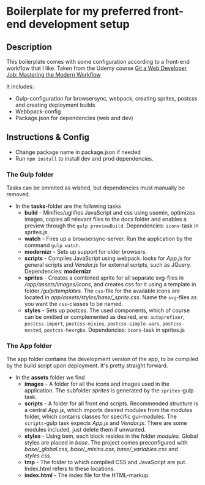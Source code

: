# Boilerplate for my preferred front-end development setup

## Description
This boilerplate comes with some configuration according to a front-end workflow that I like.
Taken from the Udemy course [Git a Web Developer Job: Mastering the Modern Workflow](https://www.udemy.com/git-a-web-developer-job-mastering-the-modern-workflow/learn/v4/overview)

It includes:
- Gulp-configuration for browsersync, webpack, creating sprites, postcss and creating deployment builds
- Webbpack-config
- Package.json for dependencies (web and dev)

## Instructions & Config
- Change package name in package.json if needed
- Run `npm install` to install dev and prod dependencies.

### The Gulp folder
Tasks can be ommited as wished, but dependencies must manually be removed.
- In the **tasks**-folder are the following tasks
	- **build** - Minifies/uglifies JavaScript and css using usemin, optimizes images, copies all relevant files to the docs folder and enables a preview through the `gulp previewBuild`. Dependencies: `icons`-task in sprites.js.
	- **watch** - Fires up a browsersync-server. Run the application by the command `gulp watch`.
	- **modernizr** - Sets up support for older browsers.
	- **scripts** - Compiles JavaScript using webpack. looks for *App.js* for general scripts and *Vendor.js* for external scripts, such as JQuery. Dependencies: **modernizr**
	- **sprites** - Creates a combined sprite for all separate svg-files in */app/assets/images/icons*, and creates css for it using a template in folder */gulp/templates*. The `css`-file for the available icons are located in *app/assets/styles/base/_sprite.css*. Name the `svg`-files as you want the `css`-classes to be named.
	- **styles** - Sets up postcss. The used components, which of course can be omitted or complemented as desired, are: `autoprefixer`, `postcss-import`, `postcss-mixins`, `postcss-simple-vars`, `postcss-nested`, `postcss-hexrgba`. Dependencies: `icons`-task in sprites.js


### The App folder
The app folder contains the development version of the app, to be compiled by the build script upon deployment.
It's pretty straight forward.
- In the **assets** folder we find
	- **images** - A folder for all the icons and images used in the application. The subfolder *sprites* is generated by the `sprites`-gulp task.
	- **scripts** -  A folder for all front end scripts. Recommended structure is a central *App.js*, which imports desired modules from the modules folder, which contains classes for specific gui-modules. The `scripts`-gulp task expects *App.js* and *Vendor.js*. There are some modules included, just delete them if unwanted.
	- **styles** - Using bem, each block resides in the folder *modules*. Global styles are placed in *base*. The project comes preconfigured with *base/_global.css, base/_mixins.css, base/_variables.css* and *styles.css*.
	- **tmp** - The folder to which compiled CSS and JavaScript are put. Index.html refers to these locations.
	- **index.html** - The index file for the HTML-markup.
